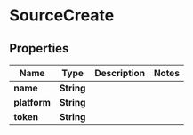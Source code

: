 

# SourceCreate


## Properties

| Name | Type | Description | Notes |
|------------ | ------------- | ------------- | -------------|
|**name** | **String** |  |  |
|**platform** | **String** |  |  |
|**token** | **String** |  |  |



